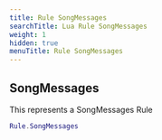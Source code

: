 ```yaml
---
title: Rule SongMessages
searchTitle: Lua Rule SongMessages
weight: 1
hidden: true
menuTitle: Rule SongMessages
---
```

## SongMessages

This represents a SongMessages Rule
```lua
Rule.SongMessages
```